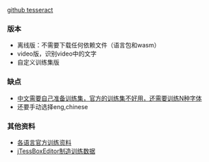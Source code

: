 [github tesseract](https://github.com/naptha/tesseract.js)

### 版本
* 离线版：不需要下载任何依赖文件（语言包和wasm）
* video版，识别video中的文字
* 自定义训练集版

### 缺点
* [中文需要自己准备训练集，官方的训练集不好用，还需要训练N种字体](https://www.v2ex.com/t/424666)
* 还要手动选择eng,chinese

### 其他资料
* [各语言官方训练资料](https://github.com/tesseract-ocr/tessdata)
* [jTessBoxEditor制造训练数据](https://blog.csdn.net/u013421629/article/details/76854778)
